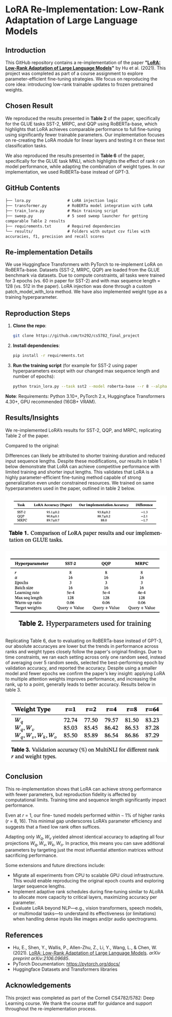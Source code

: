# LoRA Re-Implementation: Low-Rank Adaptation of Large Language Models

## Introduction
This GitHub repository contains a re-implementation of the paper **"[LoRA: Low-Rank Adaptation of Large Language Models](https://arxiv.org/abs/2106.09685)"** by Hu et al. (2021). This project was completed as part of a course assignment to explore parameter-efficient fine-tuning strategies. We focus on reproducing the core idea: introducing low-rank trainable updates to frozen pretrained weights.

##  Chosen Result
We reproduced the results presented in **Table 2** of the paper, specifically for the GLUE tasks SST-2, MRPC, and QQP using RoBERTa-base, which highlights that LoRA achieves comparable performance to full fine-tuning using significantly fewer trainable parameters. Our implementation focuses on re-creating the LoRA module for linear layers and testing it on these text classification tasks. 

We also reproduced the results presented in **Table 6** of the paper, specifically for the GLUE task MNLI, which highlights the effect of rank r on model performance, while adapting the combination of weight types. In our implementation, we used RoBERTa-base instead of GPT-3. 

## GitHub Contents
`````
├── lora.py                # LoRA injection logic
├── transformer.py         # RoBERTa model integration with LoRA
├── train_lora.py          # Main training script
├── sweep.py               # 5 seed sweep launcher for getting comparable Table 2 results
├── requirements.txt       # Required dependencies
└── results/               # Folders with output csv files with accuracies, f1, precision and recall scores
`````
## Re-implementation Details
We use Huggingface Transformers with PyTorch to re-implement LoRA on RoBERTa-base. Datasets (SST-2, MRPC, QQP) are loaded from the GLUE benchmark via datasets. Due to compute constraints, all tasks were trained for 3 epochs (vs. 60 in paper for SST-2) and with max sequence length = 128 (vs. 512 in the paper). LoRA injection was done through a custom patch_model_with_lora method. We have also implemented weight type as a training hyperparameter. 

## Reproduction Steps

1. **Clone the repo**:
    ```bash
    git clone https://github.com/tn292/cs5782_final_project
    ```

2. **Install dependencies**:
    ```bash
    pip install -r requirements.txt
    ```

3. **Run the training script** (for example for SST-2 using paper hyperparameters except with our changed max sequence length and number of epochs):
    ```bash
    python train_lora.py --task sst2 --model roberta-base --r 8 --alpha 16 --max_seq_length 128 --batch_size 16 --lr 5e-4 --epochs 3 --seed 42
    ```

**Note**: Requirements: Python 3.10+, PyTorch 2.x, Huggingface Transformers 4.30+, GPU recommended (16GB+ VRAM).

## Results/Insights
We re-implemented LoRA’s results for SST-2, QQP, and MRPC, replicating Table 2 of the paper. 

Compared to the original:

Differences can likely be attributed to shorter training duration and reduced input sequence lengths. Despite these modifications, our results in table 1 below demonstrate that LoRA can achieve competitive performance with limited training and shorter input lengths. This validates that LoRA is a highly parameter-efficient fine-tuning method capable of strong generalization even under constrained resources. We trained on same hyperparameters used in the paper, outlined in table 2 below.

![Table 1](https://github.com/tn292/cs5782_final_project/blob/main/results/table1.png?raw=true )

![Table 2](https://github.com/tn292/cs5782_final_project/blob/main/results/table2.png?raw=true)



Replicating Table 6, due to evaluating on RoBERTa-base instead of GPT-3, our absolute accuracyes are lower but the trends in performance across ranks and weight types closely follow the paper's original findings. Due to time constraints, we ran each setting across only one random seed, instead of averaging over 5 random seeds, selected the best-performing epoch by validation accuracy, and reported the accuracy. Despite using a smaller model and fewer epochs we confirm the paper’s
key insight: applying LoRA to multiple attention weights improves performance, and increasing the rank, up to a point, generally leads to better accuracy. Results below in table 3. 

![Table 3](https://github.com/tn292/cs5782_final_project/blob/main/results/table3.png?raw=true)

## Conclusion
This re-implementation shows that LoRA can achieve strong performance with fewer parameters, but reproduction fidelity is affected by computational limits. Training time and sequence length significantly impact performance.

Even at 𝑟 = 1, our fine- tuned models performed within ∼ 1% of higher ranks (𝑟 = 8, 16). This minimal gap underscores LoRA’s parameter efficiency and suggests that a fixed low rank often suffices.

Adapting only $W_q, W_v$ yielded almost identical accuracy to adapting all four projections $W_q, W_v, W_k, W_o$. In practice, this means you can save additional parameters by targeting just the most influential attention matrices without sacrificing performance.

Some extensions and future directions include:

- Migrate all experiments from CPU to scalable GPU cloud infrastructure. This would enable reproducing the original epoch counts and exploring larger sequence lengths.
- Implement adaptive rank schedules during
    fine‑tuning similar to ALoRA to allocate more capacity to critical layers, maximizing accuracy per parameter.
- Evaluate LoRA beyond NLP—e.g., vision transformers, speech models, or multimodal tasks—to understand its effectiveness (or limitations) when handling dense inputs like images and/pr audio spectrograms.
## References

- Hu, E., Shen, Y., Wallis, P., Allen-Zhu, Z., Li, Y., Wang, L., & Chen, W. (2021). [LoRA: Low-Rank Adaptation of Large Language Models](https://arxiv.org/abs/2106.09685). *arXiv preprint arXiv:2106.09685*.
- PyTorch Documentation: https://pytorch.org/docs/
- Huggingface Datasets and Transformers libraries

## Acknowledgements
This project was completed as part of the Cornell CS4782/5782: Deep Learning course. We thank the course staff for guidance and support throughout the re-implementation process.